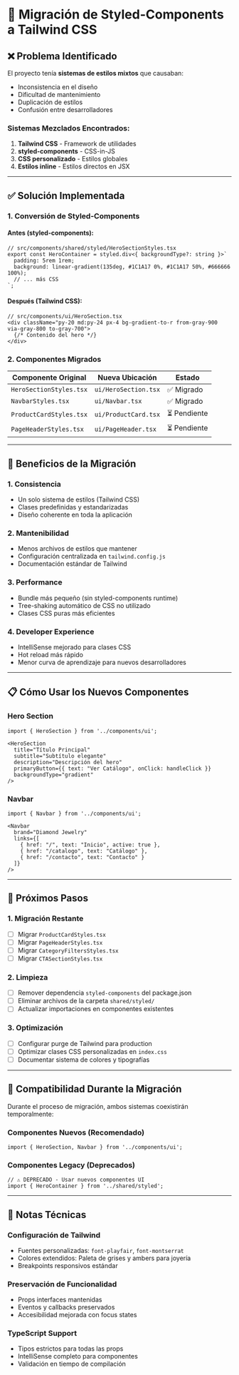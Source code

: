 # 🚀 Migración de Styled-Components a Tailwind CSS

## ❌ **Problema Identificado**
El proyecto tenía **sistemas de estilos mixtos** que causaban:
- Inconsistencia en el diseño
- Dificultad de mantenimiento 
- Duplicación de estilos
- Confusión entre desarrolladores

### **Sistemas Mezclados Encontrados:**
1. **Tailwind CSS** - Framework de utilidades
2. **styled-components** - CSS-in-JS
3. **CSS personalizado** - Estilos globales
4. **Estilos inline** - Estilos directos en JSX

---

## ✅ **Solución Implementada**

### **1. Conversión de Styled-Components**

#### **Antes (styled-components):**
```tsx
// src/components/shared/styled/HeroSectionStyles.tsx
export const HeroContainer = styled.div<{ backgroundType?: string }>`
  padding: 5rem 1rem;
  background: linear-gradient(135deg, #1C1A17 0%, #1C1A17 50%, #666666 100%);
  // ... más CSS
`;
```

#### **Después (Tailwind CSS):**
```tsx
// src/components/ui/HeroSection.tsx
<div className="py-20 md:py-24 px-4 bg-gradient-to-r from-gray-900 via-gray-800 to-gray-700">
  {/* Contenido del hero */}
</div>
```

### **2. Componentes Migrados**

| Componente Original | Nueva Ubicación | Estado |
|---------------------|-----------------|--------|
| `HeroSectionStyles.tsx` | `ui/HeroSection.tsx` | ✅ Migrado |
| `NavbarStyles.tsx` | `ui/Navbar.tsx` | ✅ Migrado |
| `ProductCardStyles.tsx` | `ui/ProductCard.tsx` | ⏳ Pendiente |
| `PageHeaderStyles.tsx` | `ui/PageHeader.tsx` | ⏳ Pendiente |

---

## 🎯 **Beneficios de la Migración**

### **1. Consistencia**
- Un solo sistema de estilos (Tailwind CSS)
- Clases predefinidas y estandarizadas
- Diseño coherente en toda la aplicación

### **2. Mantenibilidad**
- Menos archivos de estilos que mantener
- Configuración centralizada en `tailwind.config.js`
- Documentación estándar de Tailwind

### **3. Performance**
- Bundle más pequeño (sin styled-components runtime)
- Tree-shaking automático de CSS no utilizado
- Clases CSS puras más eficientes

### **4. Developer Experience**
- IntelliSense mejorado para clases CSS
- Hot reload más rápido
- Menor curva de aprendizaje para nuevos desarrolladores

---

## 📋 **Cómo Usar los Nuevos Componentes**

### **Hero Section**
```tsx
import { HeroSection } from '../components/ui';

<HeroSection
  title="Título Principal"
  subtitle="Subtítulo elegante"
  description="Descripción del hero"
  primaryButton={{ text: "Ver Catálogo", onClick: handleClick }}
  backgroundType="gradient"
/>
```

### **Navbar**
```tsx
import { Navbar } from '../components/ui';

<Navbar
  brand="Diamond Jewelry"
  links={[
    { href: "/", text: "Inicio", active: true },
    { href: "/catalogo", text: "Catálogo" },
    { href: "/contacto", text: "Contacto" }
  ]}
/>
```

---

## 🔄 **Próximos Pasos**

### **1. Migración Restante**
- [ ] Migrar `ProductCardStyles.tsx` 
- [ ] Migrar `PageHeaderStyles.tsx`
- [ ] Migrar `CategoryFiltersStyles.tsx`
- [ ] Migrar `CTASectionStyles.tsx`

### **2. Limpieza**
- [ ] Remover dependencia `styled-components` del package.json
- [ ] Eliminar archivos de la carpeta `shared/styled/`
- [ ] Actualizar importaciones en componentes existentes

### **3. Optimización**
- [ ] Configurar purge de Tailwind para production
- [ ] Optimizar clases CSS personalizadas en `index.css`
- [ ] Documentar sistema de colores y tipografías

---

## 🚧 **Compatibilidad Durante la Migración**

Durante el proceso de migración, ambos sistemas coexistirán temporalmente:

### **Componentes Nuevos (Recomendado)**
```tsx
import { HeroSection, Navbar } from '../components/ui';
```

### **Componentes Legacy (Deprecados)**
```tsx
// ⚠️ DEPRECADO - Usar nuevos componentes UI
import { HeroContainer } from '../shared/styled';
```

---

## 📝 **Notas Técnicas**

### **Configuración de Tailwind**
- Fuentes personalizadas: `font-playfair`, `font-montserrat`
- Colores extendidos: Paleta de grises y ambers para joyería
- Breakpoints responsivos estándar

### **Preservación de Funcionalidad**
- Props interfaces mantenidas
- Eventos y callbacks preservados
- Accesibilidad mejorada con focus states

### **TypeScript Support**
- Tipos estrictos para todas las props
- IntelliSense completo para componentes
- Validación en tiempo de compilación

